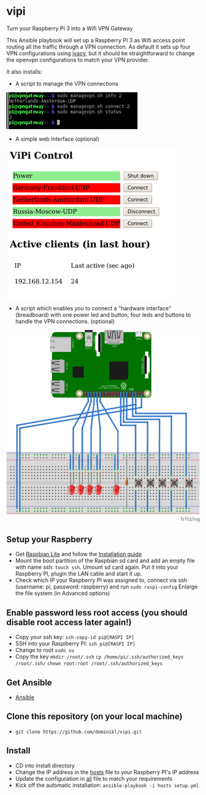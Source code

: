 # vipi
Turn your Raspberry PI 3 into a Wifi VPN Gateway

This Ansible playbook will set up a Raspberry PI 3 as Wifi access point routing all the traffic through a VPN connection.
As default it sets up four VPN configurations using [ivacy](https://billing.ivacy.com/page/22007), but it should be straightforward
to change the openvpn configurations to match your VPN provider.

It also installs:

* A script to manage the VPN connections

![ViPi Commandline Interface](/screenshot2.png "ViPi Commandline Interface")

* A simple web Interface (optional)

![ViPi Web Interface](/screenshot.png "ViPi Web Interface")

* A script which enables you to connect a "hardware interface" (breadboard) with
one power led and button, four leds and buttons to handle the VPN connections. (optional)

![ViPi Breadboard](/vipi_bb.png "ViPi Breadboard")

## Setup your Raspberry

* Get [Raspbian Lite](https://www.raspberrypi.org/downloads/raspbian/) and
follow the [Installation guide](https://www.raspberrypi.org/documentation/installation/installing-images/README.md)
* Mount the boot partition of the Raspbian sd card and add an empty file with name ssh: ```touch ssh```. Umount sd card again.
Put it into your Raspberry PI, plugin the LAN cable and start it up.
* Check which IP your Raspberry PI was assigned to, connect via ssh (username: pi, password: raspberry) and run ```sudo raspi-config```
Enlarge the file system (in Advanced options)

## Enable password less root access (you should disable root access later again!)
* Copy your ssh key: ```ssh-copy-id pi@[RASPI IP]```
* SSH into your Raspiberry PI: ```ssh pi@[RASPI IP]```
* Change to root ```sudo su```
* Copy the key ```mkdir /root/.ssh``` ```cp /home/pi/.ssh/authorized_keys /root/.ssh/``` ```chown root:root /root/.ssh/authorized_keys```

## Get Ansible
* [Ansible](https://www.ansible.com/)

## Clone this repository (on your local machine)
* ```git clone https://github.com/dominikl/vipi.git```

## Install
* CD into install directory
* Change the IP address in the [hosts](install/hosts) file to your Raspberry PI's IP address
* Update the configuration in [all](install/group_vars/all) file to match your requirements
* Kick off the automatic installation: ```ansible-playbook -i hosts setup.yml```
